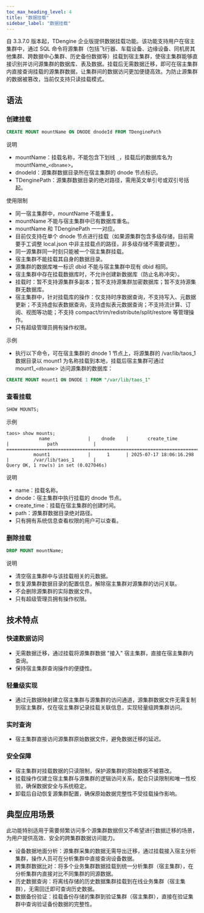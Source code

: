 ```yaml
---
toc_max_heading_level: 4
title: "数据挂载"
sidebar_label: "数据挂载"
---
```


自 3.3.7.0 版本起，TDengine 企业版提供数据挂载功能。该功能支持用户在宿主集群中，通过 SQL 命令将源集群（包括飞行器、车载设备、边缘设备、同机房其他集群、跨数据中心集群、历史备份数据等）挂载到宿主集群，使宿主集群能够直接识别并访问源集群的数据库、表及数据。挂载后无需数据迁移，即可在宿主集群内直接查询挂载的源集群数据，让集群间的数据访问更加便捷高效。为防止源集群的数据被篡改，当前仅支持只读挂载模式。

## 语法

### 创建挂载

```sql
CREATE MOUNT mountName ON DNODE dnodeId FROM TDenginePath
```

说明

- mountName：挂载名称，不能包含下划线 `_`，挂载后的数据库名为 mountName_`<dbname`>。
- dnodeId：源集群数据目录所在宿主集群的 dnode 节点标识。
- TDenginePath：源集群数据目录的绝对路径，需用英文单引号或双引号括起。

使用限制​

- 同一宿主集群中，mountName 不能重复​。
- mountName 不能与宿主集群中已有数据库重名​。
- mountName 和 TDenginePath 一一对应。
- 目前仅支持在单个 dnode 节点进行挂载（如果源集群包含多级存储，目前需要手工调整 local.json 中非主挂载点的路径，非多级存储不需要调整）。
- 同一源集群同一时刻只能被一个宿主集群挂载​。
- 宿主集群不能挂载其自身的数据目录。
- 源集群的数据库唯一标识 dbid 不能与宿主集群中现有 dbid 相同。
- 宿主集群中存在挂载数据库时，不允许创建新数据库（防止名称冲突）。
- 挂载时：暂不支持源集群多副本​；暂不支持源集群加密数据库；暂不支持源集群无数据库。
- 宿主集群中，针对挂载库的操作：仅支持时序数据查询，不支持写入、元数据更新；不支持虚拟表数据查询，支持虚拟表元数据查询；不支持流计算、订阅、视图等功能；不支持 compact/trim/redistribute/split/restore 等管理操作。
- 只有超级管理员拥有操作权限。

示例​

- 执行以下命令，可在宿主集群的 dnode 1 节点上，将源集群的 /var/lib/taos_1 数据目录以 mount1 为名称挂载到本地，挂载后宿主集群可通过 mount1_`<dbname`> 访问源集群的数据库：​

```sql
CREATE MOUNT mount1 ON DNODE 1 FROM "/var/lib/taos_1"
```

### 查看挂载

  ```sql
  SHOW MOUNTS;
  ```

示例

  ```text
  taos> show mounts;
              name              |    dnode    |       create_time       |              path             |
  =======================================================================================================
            mount1              |      1      | 2025-07-17 18:06:16.298 |         /var/lib/taos_1       |
  Query OK, 1 row(s) in set (0.027046s)
  ```

说明

- name：挂载名称​。
- dnode：宿主集群中执行挂载的 dnode 节点​。
- create_time：挂载在宿主集群的创建时间​。
- path：源集群数据目录绝对路径​。
- 只有拥有系统信息查看权限的用户可以查看。

### 删除挂载​

```sql
DROP MOUNT mountName;
```

说明​

- 清空宿主集群中与该挂载相关的元数据。
- 恢复源集群数据目录的配置信息，解除宿主集群对源集群的访问关联​。
- 不会删除源集群的实际数据文件。
- 只有超级管理员拥有操作权限。

## 技术特点​

### 快速数据访问​

- 无需数据迁移，通过挂载将源集群数据 "接入" 宿主集群，直接在宿主集群内查询​。
- 保持宿主集群查询操作的便捷性。

### 轻量级实现​

- 通过元数据映射建立宿主集群与源集群的访问通道，源集群数据文件无需复制到宿主集群，仅在宿主集群记录挂载关联信息，实现轻量级跨集群访问​。

### 实时查询​

- 宿主集群直接访问源集群原始数据文件，避免数据迁移的延迟。

### 安全保障

- 宿主集群对挂载数据的只读限制，保护源集群的原始数据不被篡改​。
- 挂载操作仅建立宿主集群与源集群的逻辑访问关系，配合只读限制和唯一性校验，确保数据安全与系统稳定。
- 卸载后自动恢复源集群配置，确保原始数据完整性不受挂载操作影响​。

## 典型应用场景​

此功能特别适用于需要频繁访问多个源集群数据但又不希望进行数据迁移的场景，为用户提供高效、安全的跨集群数据访问能力​​。

- 设备数据地面分析：源集群采集的数据无需导出迁移，通过挂载接入宿主分析集群，操作人员可在分析集群中直接查询设备数据。
- 跨集群数据比对：将多个业务集群数据挂载到统一分析集群（宿主集群），在分析集群内直接对比不同集群的同源数据。
- 历史数据查询：将离线存储的历史数据集群挂载到在线业务集群（宿主集群），无需回迁即可查询历史数据。
- 数据备份验证：挂载备份存储的集群到验证集群（宿主集群），直接在验证集群中查询验证备份数据的完整性​。

